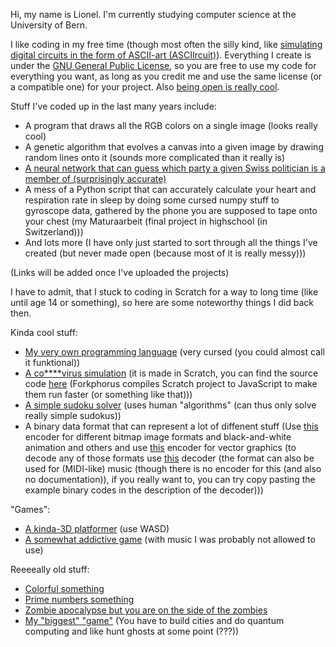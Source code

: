 Hi, my name is Lionel. I'm currently studying computer science at the University of Bern. 

I like coding in my free time (though most often the silly kind, like [simulating digital circuits in the form of ASCII-art (ASCIIrcuit)](https://github.com/lionelsemion/asciircuit)). Everything I create is under the [GNU General Public License](https://de.wikipedia.org/wiki/GNU_General_Public_License), so you are free to use my code for everything you want, as long as you credit me and use the same license (or a compatible one) for your project. Also [being open is really cool](https://www.youtube.com/watch?v=MJzV0CX0q8o).

Stuff I've coded up in the last many years include:
- A program that draws all the RGB colors on a single image (looks really cool)
- A genetic algorithm that evolves a canvas into a given image by drawing random lines onto it (sounds more complicated than it really is)
- [A neural network that can guess which party a given Swiss politician is a member of (surprisingly accurate)](https://github.com/lionelsemion/party-prediction)
- A mess of a Python script that can accurately calculate your heart and respiration rate in sleep by doing some cursed numpy stuff to gyroscope data, gathered by the phone you are supposed to tape onto your chest (my Maturaarbeit (final project in highschool (in Switzerland)))
- And lots more (I have only just started to sort through all the things I've created (but never made open (because most of it is really messy)))

(Links will be added once I've uploaded the projects)

I have to admit, that I stuck to coding in Scratch for a way to long time (like until age 14 or something), so here are some noteworthy things I did back then.

Kinda cool stuff:
- [My very own programming language](https://scratch.mit.edu/projects/388173218/) (very cursed (you could almost call it funktional))
- [A co****virus simulation](https://forkphorus.github.io/app.html?id=380608070) (it is made in Scratch, you can find the source code [here](https://scratch.mit.edu/projects/380608070/) (Forkphorus compiles Scratch project to JavaScript to make them run faster (or something like that)))
- [A simple sudoku solver](https://scratch.mit.edu/projects/454800450/) (uses human "algorithms" (can thus only solve really simple sudokus))
- A binary data format that can represent a lot of diffenent stuff (Use [this](https://scratch.mit.edu/projects/192259063/) encoder for different bitmap image formats and black-and-white animation and others and use [this](https://scratch.mit.edu/projects/347800995/) encoder for vector graphics (to decode any of those formats use [this](https://scratch.mit.edu/projects/169547883/) decoder (the format can also be used for (MIDI-like) music (though there is no encoder for this (and also no documentation)), if you really want to, you can try copy pasting the example binary codes in the description of the decoder)))

"Games":
- [A kinda-3D platformer](https://scratch.mit.edu/projects/416162988/) (use WASD)
- [A somewhat addictive game](https://scratch.mit.edu/projects/315981172/fullscreen/) (with music I was probably not allowed to use)

Reeeeally old stuff:
- [Colorful something](https://scratch.mit.edu/projects/228527996/)
- [Prime numbers something](https://scratch.mit.edu/projects/149259344/fullscreen/)
- [Zombie apocalypse but you are on the side of the zombies](https://scratch.mit.edu/projects/157230875/)
- [My "biggest" "game"](https://scratch.mit.edu/projects/224536034/) (You have to build cities and do quantum computing and like hunt ghosts at some point (???))
